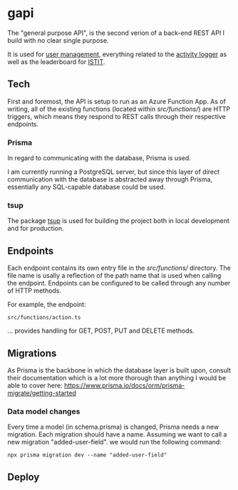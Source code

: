 # gapi

The "general purpose API", is the second verion of a back-end REST API I build with no clear single purpose.

It is used for [user management](https://github.com/SikoSoft/user), everything related to the [activity logger](https://github.com/SikoSoft/activity-logger) as well as the leaderboard for [ISTIT](https://github.com/SikoSoft/istit).

## Tech

First and foremost, the API is setup to run as an Azure Function App. As of writing, all of the existing functions (located within _src/functions/_) are HTTP triggers, which means they respond to REST calls through their respective endpoints.

### Prisma

In regard to communicating with the database, Prisma is used.

I am currently running a PostgreSQL server, but since this layer of direct communication with the database is abstracted away through Prisma, essentially any SQL-capable database could be used.

### tsup

The package [tsup](https://www.npmjs.com/package/tsup) is used for building the project both in local development and for production.

## Endpoints

Each endpoint contains its own entry file in the _src/functions/_ directory. The file name is usally a reflection of the path name that is used when calling the endpoint. Endpoints can be configured to be called through any number of HTTP methods.

For example, the endpoint:

`src/functions/action.ts`

... provides handling for GET, POST, PUT and DELETE methods.

## Migrations

As Prisma is the backbone in which the database layer is built upon, consult their documentation which is a lot more thorough than anything I would be able to cover here:
https://www.prisma.io/docs/orm/prisma-migrate/getting-started

### Data model changes

Every time a model (in schema.prisma) is changed, Prisma needs a new migration. Each migration should have a name. Assuming we want to call a new migration "added-user-field". we would run the following command:

```
npx prisma migration dev --name "added-user-field"
```

## Deploy
